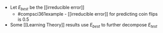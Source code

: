 - Let $E_{best}$ be the [[irreducible error]]
	- #compsci361example - [[irreducible error]] for predicting coin flips is 0.5
- Some [[Learning Theory]] results use $E_{best}$ to further decompose $E_{test}$